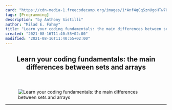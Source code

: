 ```yaml
---
card: "https://cdn-media-1.freecodecamp.org/images/1*Anf4qCqSznUgoHTw7O6c2w.jpeg"
tags: [Programming]
description: "by Anthony Sistilli"
author: "Milad E. Fahmy"
title: "Learn your coding fundamentals: the main differences between sets and arrays"
created: "2021-08-16T11:40:55+02:00"
modified: "2021-08-16T11:40:55+02:00"
---
```

<div class="site-wrapper">
<main id="site-main" class="site-main outer">
<div class="inner">
<article class="post-full post tag-programming tag-technology tag-productivity tag-learning tag-tech ">
<header class="post-full-header">
<h1 class="post-full-title">Learn your coding fundamentals: the main differences between sets and arrays</h1>
</header>
<figure class="post-full-image">
<picture>
<source media="(max-width: 700px)" sizes="1px" srcset="data:image/gif;base64,R0lGODlhAQABAIAAAAAAAP///yH5BAEAAAAALAAAAAABAAEAAAIBRAA7 1w">
<source media="(min-width: 701px)" sizes="(max-width: 800px) 400px,
(max-width: 1170px) 700px,
1400px" srcset="https://cdn-media-1.freecodecamp.org/images/1*Anf4qCqSznUgoHTw7O6c2w.jpeg 300w,
https://cdn-media-1.freecodecamp.org/images/1*Anf4qCqSznUgoHTw7O6c2w.jpeg 600w,
https://cdn-media-1.freecodecamp.org/images/1*Anf4qCqSznUgoHTw7O6c2w.jpeg 1000w,
https://cdn-media-1.freecodecamp.org/images/1*Anf4qCqSznUgoHTw7O6c2w.jpeg 2000w">
<img onerror="this.style.display='none'" src="https://cdn-media-1.freecodecamp.org/images/1*Anf4qCqSznUgoHTw7O6c2w.jpeg" alt="Learn your coding fundamentals: the main differences between sets and arrays">
</picture>
</figure>
<section class="post-full-content">
<div class="post-content medium-migrated-article">
</div>
<hr>
</section>
</article>
</div>
</main>
</div>
<!-- Google Tag Manager (noscript) -->
<!-- End Google Tag Manager (noscript) -->
